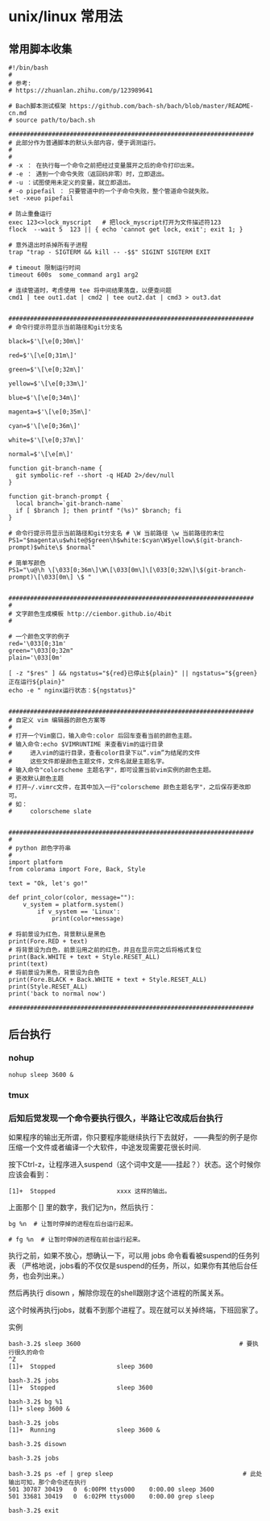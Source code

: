 # unix/linux 常用法

## 常用脚本收集

```shell
#!/bin/bash
#
# 参考:
# https://zhuanlan.zhihu.com/p/123989641

# Bach脚本测试框架 https://github.com/bach-sh/bach/blob/master/README-cn.md
# source path/to/bach.sh

####################################################################
# 此部分作为普通脚本的默认头部内容，便于调测运行。
#
#
# -x ： 在执行每一个命令之前把经过变量展开之后的命令打印出来。
# -e ： 遇到一个命令失败（返回码非零）时，立即退出。
# -u ：试图使用未定义的变量，就立即退出。
# -o pipefail ： 只要管道中的一个子命令失败，整个管道命令就失败。
set -xeuo pipefail

# 防止重叠运行
exec 123<>lock_myscript   # 把lock_myscript打开为文件描述符123
flock  --wait 5  123 || { echo 'cannot get lock, exit'; exit 1; }

# 意外退出时杀掉所有子进程
trap "trap - SIGTERM && kill -- -$$" SIGINT SIGTERM EXIT

# timeout 限制运行时间
timeout 600s  some_command arg1 arg2

# 连续管道时，考虑使用 tee 将中间结果落盘，以便查问题
cmd1 | tee out1.dat | cmd2 | tee out2.dat | cmd3 > out3.dat


####################################################################
# 命令行提示符显示当前路径和git分支名

black=$'\[\e[0;30m\]'

red=$'\[\e[0;31m\]'

green=$'\[\e[0;32m\]'

yellow=$'\[\e[0;33m\]'

blue=$'\[\e[0;34m\]'

magenta=$'\[\e[0;35m\]'

cyan=$'\[\e[0;36m\]'

white=$'\[\e[0;37m\]'

normal=$'\[\e[m\]'

function git-branch-name {
  git symbolic-ref --short -q HEAD 2>/dev/null
}

function git-branch-prompt {
  local branch=`git-branch-name`
  if [ $branch ]; then printf "(%s)" $branch; fi
}

# 命令行提示符显示当前路径和git分支名 # \W 当前路径 \w 当前路径的末位
PS1="$magenta\u$white@$green\h$white:$cyan\W$yellow\$(git-branch-prompt)$white\$ $normal"

# 简单写颜色
PS1="\u@\h \[\033[0;36m\]\W\[\033[0m\]\[\033[0;32m\]\$(git-branch-prompt)\[\033[0m\] \$ "


####################################################################
#
# 文字颜色生成模板 http://ciembor.github.io/4bit
#

# 一个颜色文字的例子
red='\033[0;31m'
green="\033[0;32m"
plain='\033[0m'

[ -z "$res" ] && ngstatus="${red}已停止${plain}" || ngstatus="${green}正在运行${plain}"
echo -e " nginx运行状态：${ngstatus}"


####################################################################
# 自定义 vim 编辑器的颜色方案等
#
# 打开一个Vim窗口，输入命令:color 后回车查看当前的颜色主题。
# 输入命令:echo $VIMRUNTIME 来查看Vim的运行目录
#     进入vim的运行目录，查看color目录下以“.vim”为结尾的文件
#     这些文件即是颜色主题文件，文件名就是主题名字。
# 输入命令"colorscheme 主题名字"，即可设置当前vim实例的颜色主题。
# 更改默认颜色主题
# 打开~/.vimrc文件，在其中加入一行"colorscheme 颜色主题名字"，之后保存更改即可。
# 如：
#     colorscheme slate


####################################################################
#
# python 颜色字符串
#
import platform
from colorama import Fore, Back, Style

text = "Ok, let's go!"

def print_color(color, message=""):
    v_system = platform.system()
        if v_system == 'Linux':
            print(color+message)

# 将前景设为红色，背景默认是黑色
print(Fore.RED + text)
# 将背景设为白色，前景沿用之前的红色，并且在显示完之后将格式复位
print(Back.WHITE + text + Style.RESET_ALL)
print(text)
# 将前景设为黑色，背景设为白色
print(Fore.BLACK + Back.WHITE + text + Style.RESET_ALL)
print(Style.RESET_ALL)
print('back to normal now')

####################################################################

```

## 后台执行

### nohup

    nohup sleep 3600 &

### tmux

### 后知后觉发现一个命令要执行很久，半路让它改成后台执行

如果程序的输出无所谓，你只要程序能继续执行下去就好，
——典型的例子是你压缩一个文件或者编译一个大软件，中途发现需要花很长时间.

按下Ctrl-z，让程序进入suspend（这个词中文是——挂起？）状态。这个时候你应该会看到：

    [1]+  Stopped                 xxxx 这样的输出。

上面那个 [] 里的数字，我们记为n，然后执行：

    bg %n  # 让暂时停掉的进程在后台运行起来。

    # fg %n  # 让暂时停掉的进程在前台运行起来。

执行之前，如果不放心，想确认一下，可以用 jobs 命令看看被suspend的任务列表
（严格地说，jobs看的不仅仅是suspend的任务，所以，如果你有其他后台任务，也会列出来。）

然后再执行 disown ，解除你现在的shell跟刚才这个进程的所属关系。

这个时候再执行jobs，就看不到那个进程了。现在就可以关掉终端，下班回家了。

实例

    bash-3.2$ sleep 3600                                            # 要执行很久的命令
    ^Z
    [1]+  Stopped                 sleep 3600

    bash-3.2$ jobs
    [1]+  Stopped                 sleep 3600

    bash-3.2$ bg %1
    [1]+ sleep 3600 &

    bash-3.2$ jobs
    [1]+  Running                 sleep 3600 &

    bash-3.2$ disown

    bash-3.2$ jobs

    bash-3.2$ ps -ef | grep sleep                                    # 此处输出可知，那个命令还在执行
    501 30787 30419   0  6:00PM ttys000    0:00.00 sleep 3600
    501 33681 30419   0  6:02PM ttys000    0:00.00 grep sleep

    bash-3.2$ exit
